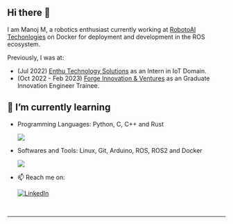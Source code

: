 ## Hi there 👋

I am Manoj M, a robotics enthusiast currently working at [RobotoAI Techonlogies](https://robotoai.com/) on Docker for deployment and development in the ROS ecosystem.

Previously, I was at:
- (Jul 2022) [Enthu Technology Solutions](https://www.enthutech.in/home) as an Intern in IoT Domain.
- (Oct 2022 - Feb 2023) [Forge Innovation & Ventures](https://www.forgeforward.in/) as an Graduate Innovation Engineer Trainee.

## 🌱 I’m currently learning

- Programming Languages: Python, C, C++ and Rust
  <p align="left">
    <a href="https://skillicons.dev">
      <img src="https://skillicons.dev/icons?i=python,c,cpp,rust" />
    </a>
  </p>
- Softwares and Tools: Linux, Git, Arduino, ROS, ROS2 and Docker
  <p align="left">
    <a href="https://skillicons.dev">
      <img src="https://skillicons.dev/icons?i=linux,git,arduino,ros,docker" />
    </a>
  </p>
  

- 📫 Reach me on:
  
    [![LinkedIn](https://img.shields.io/badge/LinkedIn-0077B5?style=for-the-badge&logo=linkedin&logoColor=white)](https://www.linkedin.com/in/manojm-dev/)


<br />

---


<!--
- 🔭 I’m currently working on ...
- 👯 I’m looking to collaborate on
- deploying robotic application using embedded linux
- 🤔 I’m looking for help with ...
- 💬 Ask me about ...
 ...
- ⚡ Fun fact: ...
-->
